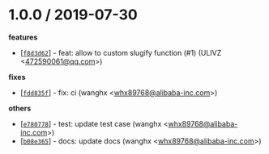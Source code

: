 
1.0.0 / 2019-07-30
==================

**features**
  * [[`f8d3d62`](http://github.com/whxaxes/check-md/commit/f8d3d6241924fe739f5ad861b93814610c814523)] - feat: allow to custom slugify function (#1) (ULIVZ <<472590061@qq.com>>)

**fixes**
  * [[`fdd835f`](http://github.com/whxaxes/check-md/commit/fdd835f745954903723a2c37384b9cff6a6b71bc)] - fix: ci (wanghx <<whx89768@alibaba-inc.com>>)

**others**
  * [[`e780778`](http://github.com/whxaxes/check-md/commit/e780778f8af768e01b2ea5b75b6c25bdfe5ebcb4)] - test: update test case (wanghx <<whx89768@alibaba-inc.com>>)
  * [[`b08e365`](http://github.com/whxaxes/check-md/commit/b08e365fbc35ead6240850114d4dbb532ec6c639)] - docs: update docs (wanghx <<whx89768@alibaba-inc.com>>)
